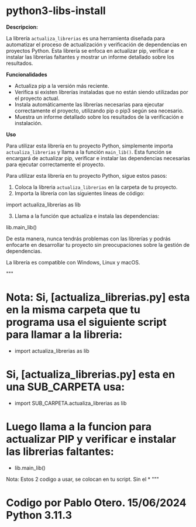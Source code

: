 # python3-libs-install

**Descripcion:**

La librería `actualiza_librerias` es una herramienta diseñada para automatizar el proceso de actualización y verificación de dependencias en proyectos Python. Esta librería se enfoca en actualizar pip, verificar e instalar las librerías faltantes y mostrar un informe detallado sobre los resultados.

**Funcionalidades**

* Actualiza pip a la versión más reciente.
* Verifica si existen librerías instaladas que no están siendo utilizadas por el proyecto actual.
* Instala automáticamente las librerías necesarias para ejecutar correctamente el proyecto, utilizando pip o pip3 según sea necesario.
* Muestra un informe detallado sobre los resultados de la verificación e instalación.

**Uso**

Para utilizar esta librería en tu proyecto Python, simplemente importa `actualiza_librerias` y llama a la función `main_lib()`. Esta función se encargará de actualizar pip, verificar e instalar las dependencias necesarias para ejecutar correctamente el proyecto.

Para utilizar esta librería en tu proyecto Python, sigue estos pasos:

1. Coloca la libreria `actualiza_librerias` en la carpeta de tu proyecto.
2. Importa la librería con las siguientes líneas de código:

import actualiza_librerias as lib

3. Llama a la función que actualiza e instala las dependencias:

lib.main_lib()


De esta manera, nunca tendrás problemas con las librerías y podrás enfocarte en desarrollar tu proyecto sin preocupaciones sobre la gestión de dependencias.

La librería es compatible con Windows, Linux y macOS.

"""
# Nota: Si, [actualiza_librerias.py] esta en la misma carpeta que tu programa usa el siguiente script para llamar a la libreria: 
* import actualiza_librerias as lib

# Si, [actualiza_librerias.py] esta en una SUB_CARPETA usa: 
* import SUB_CARPETA.actualiza_librerias as lib

# Luego llama a la funcion para actualizar PIP y verificar e instalar las librerias faltantes:
* lib.main_lib()

Nota: Estos 2 codigo a usar, se colocan en tu script. Sin el *
"""
# Codigo por Pablo Otero. 15/06/2024 Python 3.11.3 
